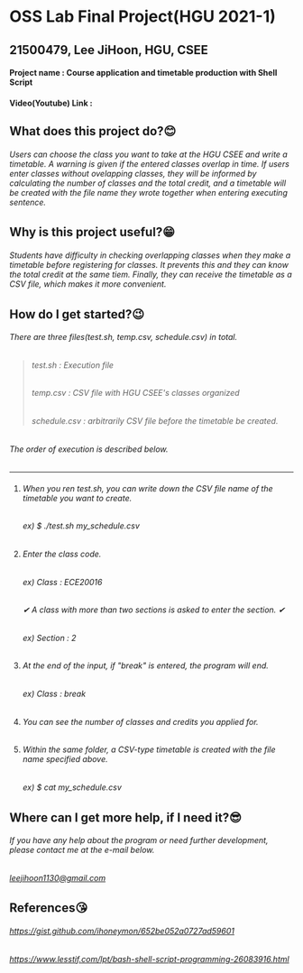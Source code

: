 # OSS Lab Final Project(HGU 2021-1)
## 21500479, Lee JiHoon, HGU, CSEE
#### Project name : Course application and timetable production with Shell Script
#### Video(Youtube) Link : 


## What does this project do?😊
###### Users can choose the class you want to take at the HGU CSEE and write a timetable. A warning is given if the entered classes overlap in time. If users enter classes without ovelapping classes, they will be informed by calculating the number of classes and the total credit, and a timetable will be created with the file name they wrote together when entering executing sentence.


## Why is this project useful?😁
###### Students have difficulty in checking overlapping classes when they make a timetable before registering for classes. It prevents this and they can know the total credit at the same tiem. Finally, they can receive the timetable as a CSV file, which makes it more convenient.


## How do I get started?😉
###### There are three files(test.sh, temp.csv, schedule.csv) in total.
> ###### test.sh : Execution file
> ###### temp.csv : CSV file with HGU CSEE's classes organized
> ###### schedule.csv : arbitrarily CSV file before the timetable be created.
###### The order of execution is described below.
******
1. ###### When you ren test.sh, you can write down the CSV file name of the timetable you want to create.
      ###### ex) *$ ./test.sh my_schedule.csv*
2. ###### Enter the class code.
      ###### ex) Class : *ECE20016*
      ###### ✔ *A class with more than two sections is asked to enter the section.* ✔
      ###### ex) Section : *2*
3. ###### At the end of the input, if "break" is entered, the program will end.
      ###### ex) Class : *break*
4. ###### You can see the number of classes and credits you applied for.
5. ###### Within the same folder, a CSV-type timetable is created with the file name specified above.
      ###### ex) *$ cat my_schedule.csv*


## Where can I get more help, if I need it?😎
###### If you have any help about the program or need further development, please contact me at the e-mail below.
###### *leejihoon1130@gmail.com*


## References😘
###### https://gist.github.com/ihoneymon/652be052a0727ad59601
###### https://www.lesstif.com/lpt/bash-shell-script-programming-26083916.html
